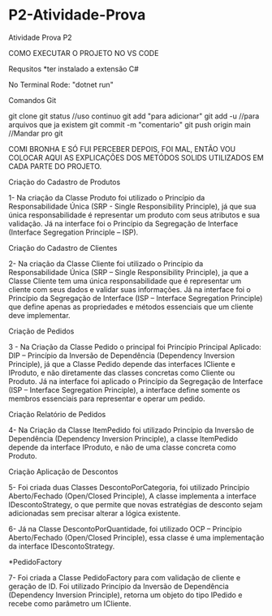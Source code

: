 # P2-Atividade-Prova
Atividade Prova P2

COMO EXECUTAR O PROJETO NO VS CODE

Requsitos
*ter instalado a extensão C#

No Terminal Rode: "dotnet run"

Comandos Git

git clone 
git status //uso continuo
git add "para adicionar"
git add -u //para arquivos que ja existem
git commit -m "comentario"
git push origin main //Mandar pro git


COMI BRONHA E SÓ FUI PERCEBER DEPOIS, FOI MAL, ENTÃO VOU COLOCAR AQUI AS EXPLICAÇÕES DOS METÓDOS SOLIDS UTILIZADOS EM CADA PARTE DO PROJETO.

Criação do Cadastro de Produtos

1- Na criação da Classe Produto foi utilizado o Princípio da Responsabilidade Única (SRP - Single Responsibility Principle), já que sua única responsabilidade é representar um produto com seus atributos e sua validação. Já na interface foi o Princípio da Segregação de Interface (Interface Segregation Principle – ISP).

Criação do Cadastro de Clientes

2- Na criação da Classe Cliente foi utilizado o Princípio da Responsabilidade Única (SRP – Single Responsibility Principle), ja que a Classe Cliente tem uma única responsabilidade que é representar um cliente com seus dados e validar suas informações. Já na interface foi o Princípio da Segregação de Interface (ISP – Interface Segregation Principle) que define apenas as propriedades e métodos essenciais que um cliente deve implementar.

Criação de Pedidos

3 - Na Criação da Classe Pedido o principal foi Princípio Principal Aplicado: DIP – Princípio da Inversão de Dependência (Dependency Inversion Principle), já que a Classe Pedido depende das interfaces ICliente e IProduto, e não diretamente das classes concretas como Cliente ou Produto. Já na interface foi aplicado o Princípio da Segregação de Interface (ISP – Interface Segregation Principle), a interface define somente os membros essenciais para representar e operar um pedido.

Criação Relatório de Pedidos

4- Na Criação da Classe ItemPedido foi utilizado Princípio da Inversão de Dependência (Dependency Inversion Principle), a classe ItemPedido depende da interface IProduto, e não de uma classe concreta como Produto.

Criação Aplicação de Descontos

5- Foi criada duas Classes DescontoPorCategoria, foi utilizado Princípio Aberto/Fechado
(Open/Closed Principle), A classe implementa a interface IDescontoStrategy, o que permite que novas estratégias de desconto sejam adicionadas sem precisar alterar a lógica existente.

6- Já na Classe DescontoPorQuantidade, foi utilizado OCP – Princípio Aberto/Fechado (Open/Closed Principle), essa classe é uma implementação da interface IDescontoStrategy.

*PedidoFactory

7- Foi criada a Classe PedidoFactory para com validação de cliente e geração de ID. Foi utilizado Princípio da Inversão de Dependência
(Dependency Inversion Principle), retorna um objeto do tipo IPedido e recebe como parâmetro um ICliente.








